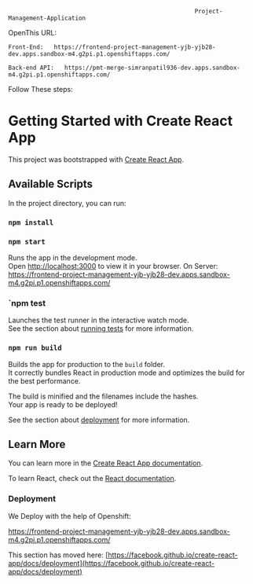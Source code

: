                                                          Project-Management-Application
                                                                                  
OpenThis URL:

    Front-End:   https://frontend-project-management-yjb-yjb28-dev.apps.sandbox-m4.g2pi.p1.openshiftapps.com/
    
    Back-end API:   https://pmt-merge-simranpatil936-dev.apps.sandbox-m4.g2pi.p1.openshiftapps.com/

Follow These steps:
# Getting Started with Create React App

This project was bootstrapped with [Create React App](https://github.com/facebook/create-react-app).

## Available Scripts

In the project directory, you can run:

### `npm install`

### `npm start`

Runs the app in the development mode.\
Open [http://localhost:3000](http://localhost:3000) to view it in your browser.
On Server: 
https://frontend-project-management-yjb-yjb28-dev.apps.sandbox-m4.g2pi.p1.openshiftapps.com/



### `npm test

Launches the test runner in the interactive watch mode.\
See the section about [running tests](https://facebook.github.io/create-react-app/docs/running-tests) for more information.

### `npm run build`

Builds the app for production to the `build` folder.\
It correctly bundles React in production mode and optimizes the build for the best performance.

The build is minified and the filenames include the hashes.\
Your app is ready to be deployed!

See the section about [deployment](https://facebook.github.io/create-react-app/docs/deployment) for more information.


## Learn More

You can learn more in the [Create React App documentation](https://facebook.github.io/create-react-app/docs/getting-started).

To learn React, check out the [React documentation](https://reactjs.org/).


### Deployment
We Deploy with the help of Openshift:

  https://frontend-project-management-yjb-yjb28-dev.apps.sandbox-m4.g2pi.p1.openshiftapps.com/
  
This section has moved here: [https://facebook.github.io/create-react-app/docs/deployment](https://facebook.github.io/create-react-app/docs/deployment)



